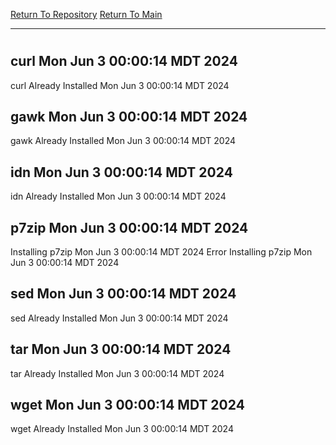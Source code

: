 [Return To Repository](https://github.com/DigitalWarrior/piholeparser/)
[Return To Main](https://github.com/DigitalWarrior/piholeparser/blob/master/RecentRunLogs/Mainlog.md)
____________________________________
# 
## curl Mon Jun  3 00:00:14 MDT 2024
curl Already Installed Mon Jun  3 00:00:14 MDT 2024
## gawk Mon Jun  3 00:00:14 MDT 2024
gawk Already Installed Mon Jun  3 00:00:14 MDT 2024
## idn Mon Jun  3 00:00:14 MDT 2024
idn Already Installed Mon Jun  3 00:00:14 MDT 2024
## p7zip Mon Jun  3 00:00:14 MDT 2024
Installing p7zip Mon Jun  3 00:00:14 MDT 2024
Error Installing p7zip Mon Jun  3 00:00:14 MDT 2024
## sed Mon Jun  3 00:00:14 MDT 2024
sed Already Installed Mon Jun  3 00:00:14 MDT 2024
## tar Mon Jun  3 00:00:14 MDT 2024
tar Already Installed Mon Jun  3 00:00:14 MDT 2024
## wget Mon Jun  3 00:00:14 MDT 2024
wget Already Installed Mon Jun  3 00:00:14 MDT 2024
